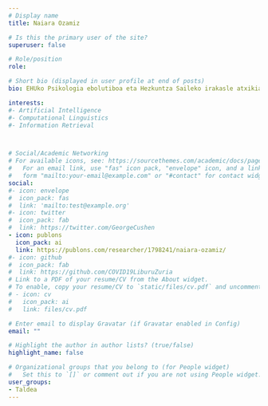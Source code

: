 ```yaml
---
# Display name
title: Naiara Ozamiz

# Is this the primary user of the site?
superuser: false

# Role/position
role: 

# Short bio (displayed in user profile at end of posts)
bio: EHUko Psikologia ebolutiboa eta Hezkuntza Saileko irakasle atxikia. Psikologiako doktorea EHUn. COVID-19 pandemiaren ondorio psiko-sozial eta hezitzaileen ikertzailea EAEn.

interests:
#- Artificial Intelligence
#- Computational Linguistics
#- Information Retrieval



# Social/Academic Networking
# For available icons, see: https://sourcethemes.com/academic/docs/page-builder/#icons
#   For an email link, use "fas" icon pack, "envelope" icon, and a link in the
#   form "mailto:your-email@example.com" or "#contact" for contact widget.
social:
#- icon: envelope
#  icon_pack: fas
#  link: 'mailto:test@example.org'
#- icon: twitter
#  icon_pack: fab
#  link: https://twitter.com/GeorgeCushen
- icon: publons
  icon_pack: ai
  link: https://publons.com/researcher/1798241/naiara-ozamiz/
#- icon: github
#  icon_pack: fab
#  link: https://github.com/COVID19LiburuZuria
# Link to a PDF of your resume/CV from the About widget.
# To enable, copy your resume/CV to `static/files/cv.pdf` and uncomment the lines below.
# - icon: cv
#   icon_pack: ai
#   link: files/cv.pdf

# Enter email to display Gravatar (if Gravatar enabled in Config)
email: ""

# Highlight the author in author lists? (true/false)
highlight_name: false

# Organizational groups that you belong to (for People widget)
#   Set this to `[]` or comment out if you are not using People widget.
user_groups:
- Taldea
---
```


